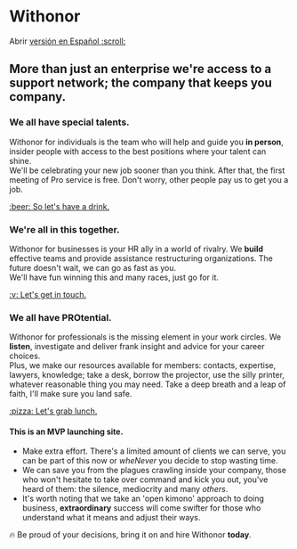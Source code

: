 # Withonor

<p id='langSwitch'>Abrir <a href='https://spanish.withonor.com'>versión en Español :scroll:</a></p>  

## More than just an enterprise we're access to a support network; the company that keeps you company.  

### We all have special talents.  
Withonor for individuals is the team who will help and guide you **in person**, insider people with access to the best positions where your talent can shine.  
We'll be celebrating your new job sooner than you think. After that, the first meeting of Pro service is free. Don't worry, other people pay us to get you a job.  
<div class='clearfix actionCall'><a href='http://register.withonor.com' class='button'>:beer: So let's have a drink.</a></div>  

### We're all in this together.  
Withonor for businesses is your HR ally in a world of rivalry. We **build** effective teams and provide assistance restructuring organizations. The future doesn't wait, we can go as fast as you.  
We'll have fun winning this and many races, just go for it.  
<div class='clearfix actionCall'><a href='http://associate.withonor.com' class='button'>:v: Let's get in touch.</a></div>  

### We all have PROtential.  
Withonor for professionals is the missing element in your work circles. We **listen**, investigate and deliver frank insight and advice for your career choices.  
Plus, we make our resources available for members: contacts, expertise, lawyers, knowledge; take a desk, borrow the projector, use the silly printer, whatever reasonable thing you may need. Take a deep breath and a leap of faith, I'll make sure you land safe.  
<div class='clearfix actionCall'><a href='http://prime.withonor.com' class='button'>:pizza: Let's grab lunch.</a></div>  

#### This is an MVP launching site.
-  Make extra effort. There's a limited amount of clients we can serve, you can be part of this now or _wheNever_ you decide to stop wasting time.  
-  We can save you from the plagues crawling inside your company, those who won't hesitate to take over command and kick you out, you've heard of them: the silence, mediocrity and many _others_.  
-  It's worth noting that we take an 'open kimono' approach to doing business, **extraordinary** success will come swifter for those who understand what it means and adjust their ways.  

:fire: Be proud of your decisions, bring it on and hire Withonor **today**.  
